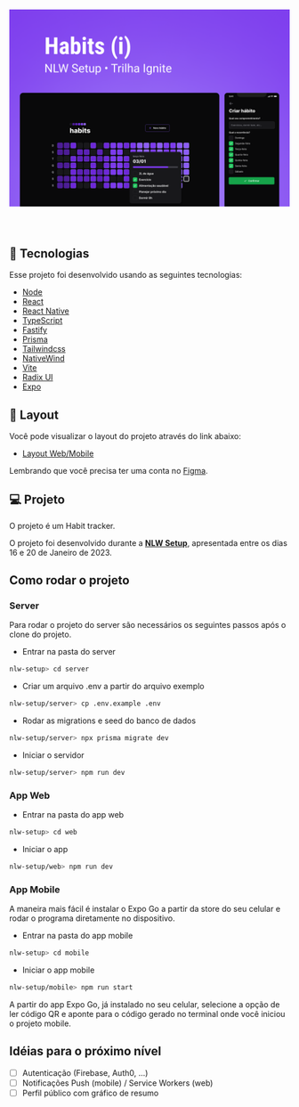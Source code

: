 <h1 align="center">
    <img alt="Habit tracker" src=".github/cover.png" />
</h1>

<br>

## 🧪 Tecnologias

Esse projeto foi desenvolvido usando as seguintes tecnologias:

- [Node](https://nodejs.org/en/)
- [React](https://reactjs.org)
- [React Native](https://reactnative.dev/)
- [TypeScript](https://www.typescriptlang.org/)
- [Fastify](https://www.fastify.io/)
- [Prisma](https://www.prisma.io/)
- [Tailwindcss](https://tailwindcss.com/)
- [NativeWind](https://www.nativewind.dev/)
- [Vite](https://vitejs.dev/)
- [Radix UI](https://www.radix-ui.com/)
- [Expo](https://expo.dev/)

## 🔖 Layout

Você pode visualizar o layout do projeto através do link abaixo:

- [Layout Web/Mobile](https://www.figma.com/community/file/1195326661124171197)

Lembrando que você precisa ter uma conta no [Figma](http://figma.com/).

## 💻 Projeto

O projeto é um Habit tracker.

O projeto foi desenvolvido durante a **[NLW Setup](https://app.rocketseat.com.br/event/nlw-setup)**, apresentada entre os dias 16 e 20 de Janeiro de 2023.

## Como rodar o projeto

### **Server**

Para rodar o projeto do server são necessários os seguintes passos após o clone do projeto.

- Entrar na pasta do server

```bash
nlw-setup> cd server
```

- Criar um arquivo .env a partir do arquivo exemplo

```bash
nlw-setup/server> cp .env.example .env
```

- Rodar as migrations e seed do banco de dados

```bash
nlw-setup/server> npx prisma migrate dev
```

- Iniciar o servidor

```bash
nlw-setup/server> npm run dev
```

### **App Web**

- Entrar na pasta do app web

```bash
nlw-setup> cd web
```

- Iniciar o app

```bash
nlw-setup/web> npm run dev
```

### **App Mobile**

A maneira mais fácil é instalar o Expo Go a partir da store do seu celular e rodar o programa diretamente no dispositivo.

- Entrar na pasta do app mobile

```bash
nlw-setup> cd mobile
```

- Iniciar o app mobile

```bash
nlw-setup/mobile> npm run start
```

A partir do app Expo Go, já instalado no seu celular, selecione a opção de ler código QR e aponte para o código gerado no terminal onde você iniciou o projeto mobile.

## Idéias para o próximo nível

- [ ] Autenticação (Firebase, Auth0, ...)
- [ ] Notificações Push (mobile) / Service Workers (web)
- [ ] Perfil público com gráfico de resumo
